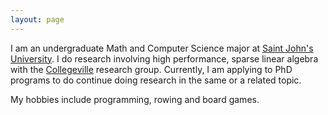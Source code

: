 ```yaml
---
layout: page
---
```


I am an undergraduate Math and Computer Science major at [Saint John's University](https://www.csbsju.edu/).
I do research involving high performance, sparse linear algebra with the [Collegeville](http://github.com/Collegeville) research group.
Currently, I am applying to PhD programs to do continue doing research in the same or a related topic.

My hobbies include programming, rowing and board games.
